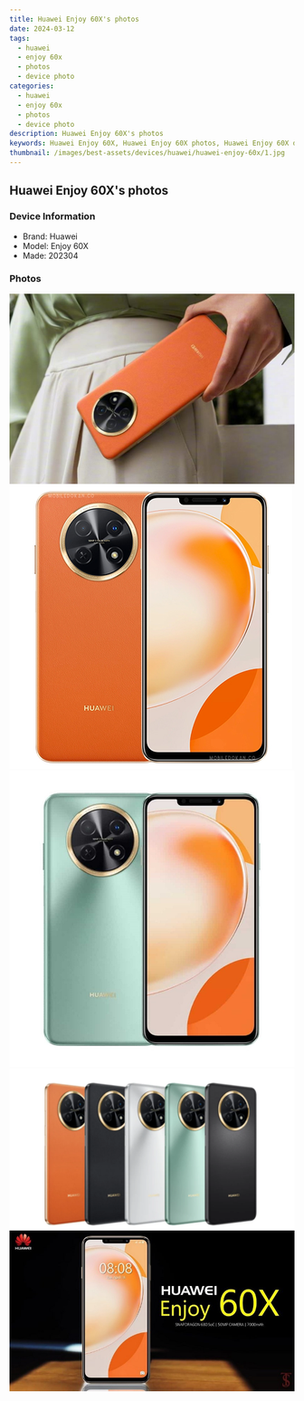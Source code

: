 ```yaml
---
title: Huawei Enjoy 60X's photos
date: 2024-03-12
tags: 
  - huawei
  - enjoy 60x
  - photos
  - device photo
categories: 
  - huawei
  - enjoy 60x
  - photos
  - device photo
description: Huawei Enjoy 60X's photos
keywords: Huawei Enjoy 60X, Huawei Enjoy 60X photos, Huawei Enjoy 60X device photo
thumbnail: /images/best-assets/devices/huawei/huawei-enjoy-60x/1.jpg
---
```


## Huawei Enjoy 60X's photos

### Device Information

- Brand: Huawei
- Model: Enjoy 60X
- Made: 202304

### Photos

![/images/best-assets/devices/huawei/huawei-enjoy-60x/1.jpg](/images/best-assets/devices/huawei/huawei-enjoy-60x/1.jpg)
![/images/best-assets/devices/huawei/huawei-enjoy-60x/2.jpg](/images/best-assets/devices/huawei/huawei-enjoy-60x/2.jpg)
![/images/best-assets/devices/huawei/huawei-enjoy-60x/3.jpg](/images/best-assets/devices/huawei/huawei-enjoy-60x/3.jpg)
![/images/best-assets/devices/huawei/huawei-enjoy-60x/4.jpg](/images/best-assets/devices/huawei/huawei-enjoy-60x/4.jpg)
![/images/best-assets/devices/huawei/huawei-enjoy-60x/5.jpg](/images/best-assets/devices/huawei/huawei-enjoy-60x/5.jpg)

